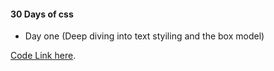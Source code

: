#### 30 Days of css

- Day one (Deep diving into text styiling and the box model)

[Code Link here](https://github.com/armstrongsouljah/css30days/tree/day1).